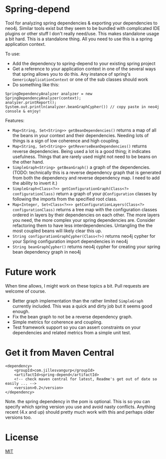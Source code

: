 # Spring-depend

Tool for analyzing spring dependencies & exporting your dependencies to neo4j. Similar tools exist but they seem to be bundled with complicated IDE plugins or other stuff I don't really need/use. This makes standalone usage a bit hard. This is a standalone thing. All you need to use this is a spring application context. 

To use: 
 - Add the dependency to spring-depend to your existing spring project
 - Get a reference to your application context in one of the several ways that spring allows you to do this. Any instance of spring's `GenericApplicationContext` or one of the sub classes should work
 - Do something like this:
```
SpringDependencyAnalyzer analyzer = new SpringDependencyAnalyzer(context);
analyzer.printReport();
System.out.println(analyzer.beanGraphCypher()) // copy paste in neo4j console & enjoy!
```

Features:
  - `Map<String, Set<String>> getBeanDependencies()` returns a map of all the beans in your context and their dependencies. Needing lots of things is a sign of low coherence and high coupling.
  - `Map<String, Set<String>> getReverseBeanDependencies()` returns reverse dependencies. Being used a lot is a good thing; it indicates usefulness. Things that are rarely used might not need to be beans on the other hand.
  - `SimpleGraph<String> getBeanGraph()` a graph of the dependencies. (TODO: technically this is a reverse dependency graph that is generated from both the dependency and reverse dependency map. I need to add the ability to invert it.)
  - `SimpleGraph<Class<?>> getConfigurationGraph(Class<?> configurationClass)` return a graph of your `@Configuration` classes by following the imports from the specified root class.
  - `Map<Integer, Set<Class<?>>> getConfigurationLayers(Class<?> configurationClass)` returns a tree map with the configuration classes ordered in layers by their dependencies on each other. The more layers you need, the more complex your spring dependencies are. Consider refactoring them to have less interdependencies. Untangling the the most coupled beans will likely clear this up.  
  - `String configurationGraphCypher(Class<?>)` returns neo4j cypher for your Spring configuration import dependencies in neo4j
  - `String beanGraphCypher()` returns neo4j cypher for creating your spring bean dependency graph in neo4j


# Future work
When time allows, I might work on these topics a bit. Pull requests are welcome of course.

  - Better graph implementation than the rather limited `SimpleGraph` currently included. This was a quick and dirty job but it seems good enough. 
  - Fix the bean graph to not be a reverse dependency graph.
  - Simple metrics for coherence and coupling.
  - Test framework support so you can assert constraints on your dependencies and related metrics from a simple unit test.

# Get it from Maven Central

```
<dependency>
    <groupId>com.jillesvangurp</groupId>
    <artifactId>spring-depend</artifactId>
    <!-- check maven central for latest, Readme's get out of date so easily ... -->
    <version>0.2</version>
</dependency>
```

Note. the spring dependency in the pom is optional. This is so you can specify which spring version you use and avoid nasty conflicts. Anything recent (4.x and up) should pretty much work with this and perhaps older versions too. 

# License

[MIT](LICENSE)

